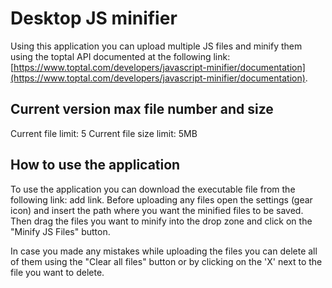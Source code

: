 # Desktop JS minifier
Using this application you can upload multiple JS files and minify them using
the toptal API documented at the following link: [https://www.toptal.com/developers/javascript-minifier/documentation](https://www.toptal.com/developers/javascript-minifier/documentation).

## Current version max file number and size
Current file limit: 5
Current file size limit: 5MB

## How to use the application
To use the application you can download the executable file from the following link: add link.
Before uploading any files open the settings (gear icon) and insert the path where you want the minified files to be saved.
Then drag the files you want to minify into the drop zone and click on the "Minify JS Files" button.

In case you made any mistakes while uploading the files you can delete all of them using the "Clear all files" button or by clicking on the 'X' next to the file
you want to delete.